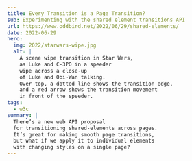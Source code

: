 ```yaml
---
title: Every Transition is a Page Transition?
sub: Experimenting with the shared element transitions API
url: https://www.oddbird.net/2022/06/29/shared-elements/
date: 2022-06-29
hero:
  img: 2022/starwars-wipe.jpg
  alt: |
    A scene wipe transition in Star Wars,
    as Luke and C-3PO in a speeder
    wipe across a close-up
    of Luke and Obi-Wan talking.
    Over top, a dotted line shows the transition edge,
    and a red arrow shows the transition movement
    in front of the speeder.
tags:
  - w3c
summary: |
  There’s a new web API proposal
  for transitioning shared-elements across pages.
  It’s great for making smooth page transitions,
  but what if we apply it to individual elements
  with changing styles on a single page?
---
```


